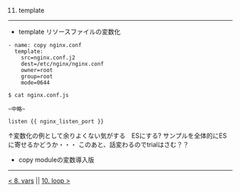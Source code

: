 11. template
---
- template リソースファイルの変数化

```
- name: copy nginx.conf
  template:
    src=nginx.conf.j2
    dest=/etc/nginx/nginx.conf
    owner=root
    group=root
    mode=0644

$ cat nginx.conf.js

~中略~

listen {{ nginx_listen_port }}

```
↑変数化の例として余りよくない気がする　ESにする?
サンプルを全体的にESに寄せるかどうか・・・
このあと、話変わるのでtrialはさむ？？

- copy moduleの変数導入版


---
[< 8. vars](8_vars.md) || [10. loop >](10_loop.md)
